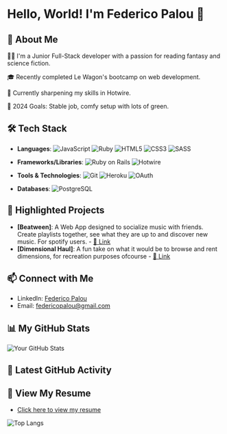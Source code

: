 # Hello, World! I'm Federico Palou 🌟

## 🚀 About Me
👨‍💻 I'm a Junior Full-Stack developer with a passion for reading fantasy and science fiction.

🎓 Recently completed Le Wagon's bootcamp on web development.

🌱 Currently sharpening my skills in Hotwire.

🎯 2024 Goals: Stable job, comfy setup with lots of green.


## 🛠️ Tech Stack
- **Languages**: ![JavaScript](https://img.shields.io/badge/-JavaScript-%23F7DF1E?logo=javascript&logoColor=black)
![Ruby](https://img.shields.io/badge/-Ruby-%23CC342D?logo=ruby&logoColor=white)
![HTML5](https://img.shields.io/badge/-HTML5-%23E34F26?logo=html5&logoColor=white)
![CSS3](https://img.shields.io/badge/-CSS3-%231572B6?logo=css3&logoColor=white)
![SASS](https://img.shields.io/badge/-SASS-%23CC6699?logo=sass&logoColor=white)

- **Frameworks/Libraries**: ![Ruby on Rails](https://img.shields.io/badge/-Ruby_on_Rails-%23CC0000?logo=ruby-on-rails&logoColor=white)
![Hotwire](https://img.shields.io/badge/-Hotwire-%23DD4B25?logo=hotwire&logoColor=white)

- **Tools & Technologies**: ![Git](https://img.shields.io/badge/-Git-%23F05032?logo=git&logoColor=white)
![Heroku](https://img.shields.io/badge/-Heroku-%23430098?logo=heroku&logoColor=white)
![OAuth](https://img.shields.io/badge/-OAuth-%23E4405F?logo=oauth&logoColor=white)
- **Databases**: ![PostgreSQL](https://img.shields.io/badge/-PostgreSQL-%23336791?logo=postgresql&logoColor=white)


## 🎨 Highlighted Projects
- **[Beatween]**: A Web App designed to socialize music with friends. Create playlists together, see what they are up to and discover new music. For spotify users. - [🔗 Link](https://github.com/thefrenchmessiah/beatween)
- **[Dimensional Haul]**: A fun take on what it would be to browse and rent dimensions, for recreation purposes ofcourse - [🔗 Link](https://github.com/fpalou/Dimensional_Haul)

## 📫 Connect with Me
- LinkedIn: [Federico Palou](https://www.linkedin.com/in/federicopalou/)
- Email: [federicopalou@gmail.com](mailto:federicopalou@gmail.com)

## 📊 My GitHub Stats
![Your GitHub Stats](https://github-readme-stats.vercel.app/api?username=fpalou&show_icons=true&theme=radical)

## 📝 Latest GitHub Activity
<!--START_SECTION:activity-->
<!--END_SECTION:activity-->

## 📜 View My Resume
- [Click here to view my resume](https://github.com/fpalou/fpalou/blob/766e006415fe6a55c00fba4534887b7def2abf22/Federico%20Palou%20CV%20FS.pdf)

![Top Langs](https://github-readme-stats.vercel.app/api/top-langs/?username=fpalou&layout=compact)
